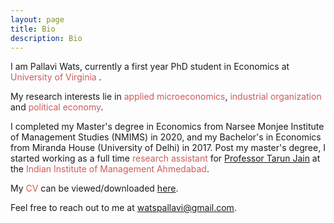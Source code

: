 ```yaml
---
layout: page
title: Bio
description: Bio
---
```


I am Pallavi Wats, currently a first year PhD student in Economics <font color="IndianRed"></font> at <font color="IndianRed"> University of Virginia </font>.
	
My research interests lie in <font color="IndianRed">applied microeconomics</font>, <font color="IndianRed"> industrial organization </font> and <font color="IndianRed">political economy</font>. 
	
I completed my Master's degree in Economics from Narsee Monjee Institute of Management Studies (NMIMS) in 2020, and my Bachelor's in Economics from Miranda House (University of Delhi) in 2017. Post my master's degree, I started working as a full time <font color="IndianRed">research assistant</font> for <a href="https://sites.google.com/virginia.edu/tarunjain/home"> Professor Tarun Jain</a> at the <font color="IndianRed">Indian Institute of Management Ahmedabad</font>. 
	
My <font color="IndianRed">CV</font> can be viewed/downloaded <a href="/assets/pdf/PallaviCV.pdf">here</a>.
	
Feel free to reach out to me at <a href="mailto:watspallavi@gmail.com">watspallavi@gmail.com</a>.
